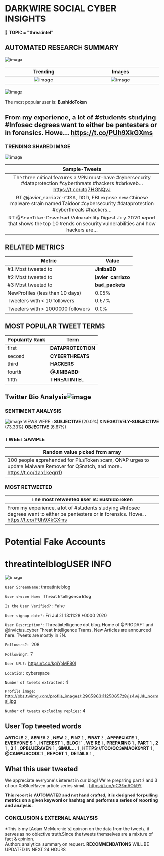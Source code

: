# DARKWIRE SOCIAL CYBER INSIGHTS 
&#x1F34E; **TOPIC = "threatintel"**

## AUTOMATED RESEARCH SUMMARY
  ![image](darkLogo.png)   

|  Trending  |   Images | 
:-------------------------:|:-------------------------:
|  ![image](assets/threatintel/imageFile1.jpg)     <img width=200/> | ![image](assets/threatintel/imageFile2.jpg) <img width=200/> |   
 
 
![image](assets/threatintel/TWEETS.png)
<br></br>
The most popular user is: **BushidoToken**  
 

## From my experience, a lot of #students studying #Infosec degrees want to either be pentesters or in forensics. Howe… https://t.co/PUh9XkGXms 

  




### TRENDING SHARED IMAGE

![image](assets/threatintel/twitterPostedImage.png)



|                **Sample-Tweets**        |
| :-------------: |
| The three critical features a VPN must-have #cybersecurity #dataprotection #cyberthreats #hackers  #darkweb… https://t.co/utq7HGNQvJ |
| RT @javier_carriazo: CISA, DOD, FBI expose new Chinese malware strain named Taidoor #cybersecurity #dataprotection #cyberthreats #hackers… |
| RT @ScanTitan: Download Vulnerability Digest July 2020 report that shows the top 10 trends on security vulnerabilities and how hackers are… |

## RELATED METRICS<br>
| Metric | Value |
| ------------- | ------------- |
| #1 Most tweeted to  | **JinibaBD** |
| #2 Most tweeted to  | **javier_carriazo** |
| #3 Most tweeted to  | **bad_packets** |
| NewProfiles (less than 10 days) | 0.05%  |
| Tweeters with < 10 followers  | 0.67%|
| Tweeters with > 1000000 followers  | 0.0%  |



## MOST POPULAR TWEET TERMS 


| Popularity Rank  | Term |
| ------------- | ------------- |
| first  | **DATAPROTECTION**  |
| second  | **CYBERTHREATS**  |
| third  | **HACKERS** |
| fourth  | **@JINIBABD:**  |
| fifth  | **THREATINTEL**  |


## Twitter Bio Analysis![image](assets/threatintel/BIO.png)
### SENTIMENT ANALYSIS
![image](assets/threatintel/sentiment.png)
VIEWS WERE : **SUBJECTIVE**  (20.0%) & **NEGATIVELY-SUBJECTIVE** (73.33%) **OBJECTIVE** (6.67%)

### TWEET SAMPLE 
| Random value picked from array |
| ------------- |
|100 people apprehended for PlusToken scam, QNAP urges to update Malware Remover for QSnatch, and more… https://t.co/1ab1keqrrD |

### MOST RETWEETED 

| The most retweeted user is: **BushidoToken**  |
| ------------- |
| From my experience, a lot of #students studying #Infosec degrees want to either be pentesters or in forensics. Howe… https://t.co/PUh9XkGXms |

# Potential Fake Accounts
 
# threatintelblogUSER INFO
![image](http://pbs.twimg.com/profile_images/1290586311125065728/js4wjJrk_normal.jpg)
 
`User ScreenName:` threatintelblog 
 
`User chosen Name:` Threat Intelligence Blog 
 
`Is the User Verified?:` False 
 
`User signup date?:` Fri Jul 31 13:11:28 +0000 2020 
 
`User Description?:` Threatintelligence dot blog. 
Home of @PRODAFT and @invictus_cyber Threat Intelligence Teams. 
New Articles are announced here.
Tweets are mostly in EN. 
 
`Followers?: `208 
 
`Following?:` 7 
 
`User URL?:` https://t.co/kqiYpMF80l 
 
`Location:` cyberspace 
 
`Number of tweets extracted`  : 4 
 
`Profile image:` http://pbs.twimg.com/profile_images/1290586311125065728/js4wjJrk_normal.jpg 
 
`Number of tweets excluding replies:` 4 
 

 

 
## User Top tweeted words 
 
**ARTICLE** 2 , **SERIES** 2 , **NEW** 2 , **FIN7** 2 , **FIRST** 2 , **APPRECIATE** 1 , **EVERYONE'S** 1 , **INTEREST** 1 , **BLOG!** 1 , **WE'RE** 1 , **PREPARING** 1 , **PART** 1 , **2** 1 , **3** 1 , **OPBLUERAVEN** 1 , **SIMUL…** 1 , **HTTPS://TCO/QC36MAOK9YRT** 1 , **@CAMPUSCODI:** 1 , **REPORT** 1 , **DETAILS** 1 , 
 
## What this user tweeted
 
We appreciate everyone's interest in our blog! We're preparing part 2 and 3 of our OpBlueRaven article series simul… https://t.co/qC36mAOk9Y
 

<b> This report is AUTOMATED and not hand crafted, it is designed for pulling metrics on a given keyword or hashtag and performs a series of reporting and analysis.</b>  
### CONCLUSION & EXTERNAL ANALYSIS

*This is my [Adam McMurchie`s] opinion on the data from the tweets, it serves as no objective truth.Since the tweets themselves are a mixture of fact & opinion.<br>
Authors analytical summary on request.
**RECOMMENDATIONS** WILL BE UPDATED IN NEXT  24 HOURS <br>